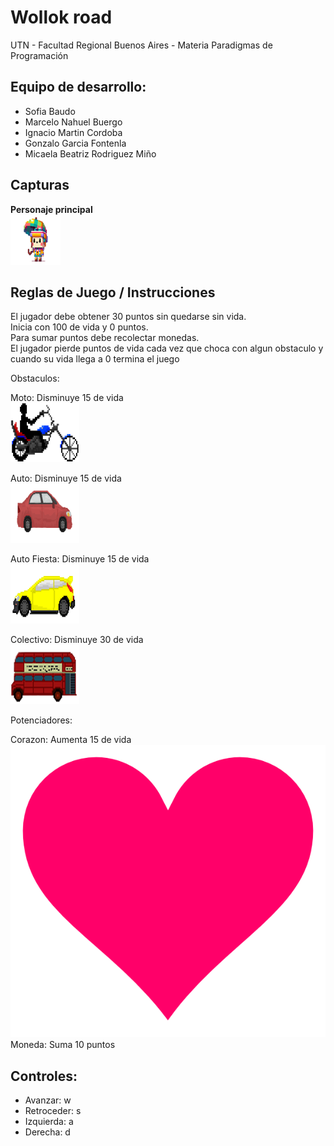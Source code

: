 #  Wollok road

UTN - Facultad Regional Buenos Aires - Materia Paradigmas de Programación

## Equipo de desarrollo: 

- Sofia Baudo
- Marcelo Nahuel Buergo
- Ignacio Martin Cordoba
- Gonzalo Garcia Fontenla
- Micaela Beatriz Rodriguez Miño
 
## Capturas 
**Personaje principal**  
![personajePrincipal](assets/personaje.png)  

## Reglas de Juego / Instrucciones

El jugador debe obtener 30 puntos sin quedarse sin vida.  
Inicia con 100 de vida y 0 puntos.  
Para sumar puntos debe recolectar monedas.  
El jugador pierde puntos de vida cada vez que choca con algun obstaculo y cuando su vida llega a 0 termina el juego  

Obstaculos:

Moto: Disminuye 15 de vida  
![moto](assets/spr_chopper_2.png)  

Auto: Disminuye 15 de vida  
![auto](assets/PixelCar2.png)

Auto Fiesta: Disminuye 15 de vida  
![fiesta](assets/spr_rally_2.png)  

Colectivo: Disminuye 30 de vida    
![colectivo](assets/double%20decker2.png)

Potenciadores:

Corazon: Aumenta 15 de vida   
![corazon](assets/need-resizing/corazon.png)    
Moneda: Suma 10 puntos  

## Controles:

- Avanzar: w
- Retroceder: s
- Izquierda: a
- Derecha:  d  

